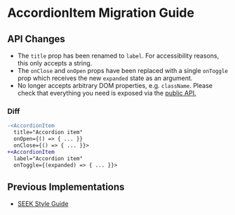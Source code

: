 # AccordionItem Migration Guide

## API Changes

- The `title` prop has been renamed to `label`. For accessibility reasons, this only accepts a string.
- The `onClose` and `onOpen` props have been replaced with a single `onToggle` prop which receives the new `expanded` state as an argument.
- No longer accepts arbitrary DOM properties, e.g. `className`. Please check that everything you need is exposed via the [public API.](https://seek-oss.github.io/braid-design-system/components/AccordionItem)

### Diff

```diff
-<AccordionItem
  title="Accordion item"
  onOpen={() => { ... }}
  onClose={() => { ... }}>
+<AccordionItem
  label="Accordion item"
  onToggle={(expanded) => { ... }}>
```

## Previous Implementations

- [SEEK Style Guide](https://seek-oss.github.io/seek-style-guide/accordion)
